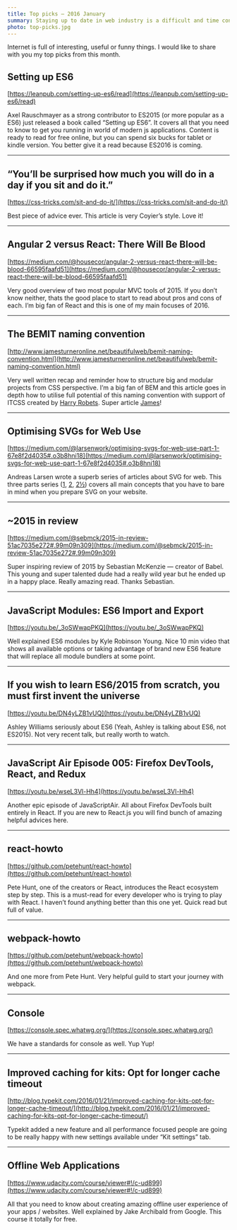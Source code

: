 ```yaml
---
title: Top picks — 2016 January
summary: Staying up to date in web industry is a difficult and time consuming task. I would like to share with you my top finds from the past month.
photo: top-picks.jpg
---
```


Internet is full of interesting, useful or funny things. I would like to share with you my top picks from this month.

## Setting up ES6

[https://leanpub.com/setting-up-es6/read](https://leanpub.com/setting-up-es6/read)

Axel Rauschmayer as a strong contributor to ES2015 (or more popular as a ES6) just released a book called “Setting up ES6”. It covers all that you need to know to get you running in world of modern js applications. Content is ready to read for free online, but you can spend six bucks for tablet or kindle version. You better give it a read because ES2016 is coming.

- - -

## “You’ll be surprised how much you will do in a day if you sit and do it.”

[https://css-tricks.com/sit-and-do-it/](https://css-tricks.com/sit-and-do-it/)

Best piece of advice ever. This article is very Coyier’s style. Love it!

- - -

## Angular 2 versus React: There Will Be Blood

[https://medium.com/@housecor/angular-2-versus-react-there-will-be-blood-66595faafd51](https://medium.com/@housecor/angular-2-versus-react-there-will-be-blood-66595faafd51)

Very good overview of two most popular MVC tools of 2015. If you don’t know neither, thats the good place to start to read about pros and cons of each. I’m big fan of React and this is one of my main focuses of 2016.

- - -

## The BEMIT naming convention

[http://www.jamesturneronline.net/beautifulweb/bemit-naming-convention.html](http://www.jamesturneronline.net/beautifulweb/bemit-naming-convention.html)

Very well written recap and reminder how to structure big and modular projects from CSS perspective. I’m a big fan of BEM and this article goes in depth how to utilise full potential of this naming convention with support of ITCSS created by [Harry Robets](https://twitter.com/csswizardry).  Super article [James](https://twitter.com/james_c_turner)!

- - -

## Optimising SVGs for Web Use

[https://medium.com/@larsenwork/optimising-svgs-for-web-use-part-1-67e8f2d4035#.o3b8hni18](https://medium.com/@larsenwork/optimising-svgs-for-web-use-part-1-67e8f2d4035#.o3b8hni18)

Andreas Larsen wrote a superb series of articles about SVG for web. This three parts series ([1](https://medium.com/@larsenwork/optimising-svgs-for-web-use-part-1-67e8f2d4035#.o3b8hni18), [2](https://medium.com/@larsenwork/optimising-svgs-for-web-use-part-2-6711cc15df46#.m2nzb5hjb), [2½](https://medium.com/@larsenwork/optimising-svgs-for-web-use-part-2-1-598815d74f9c#.rdpaz58wu)) covers all main concepts that you have to bare in mind when you prepare SVG on your website.

- - -

## ~2015 in review

[https://medium.com/@sebmck/2015-in-review-51ac7035e272#.99m09n309](https://medium.com/@sebmck/2015-in-review-51ac7035e272#.99m09n309)

Super inspiring review of 2015 by Sebastian McKenzie — creator of Babel. This young and super talented dude had a really wild year but he ended up in a happy place. Really amazing read. Thanks Sebastian.

- - -

## JavaScript Modules: ES6 Import and Export

[https://youtu.be/_3oSWwapPKQ](https://youtu.be/_3oSWwapPKQ)

Well explained ES6 modules by Kyle Robinson Young. Nice 10 min video that shows all available options or taking advantage of brand new ES6 feature that will replace all module bundlers at some point.

- - -

## If you wish to learn ES6/2015 from scratch, you must first invent the universe

[https://youtu.be/DN4yLZB1vUQ](https://youtu.be/DN4yLZB1vUQ)

Ashley Williams seriously about ES6 (Yeah, Ashley is talking about ES6, not ES2015). Not very recent talk, but really worth to watch.

- - -

## JavaScript Air Episode 005: Firefox DevTools, React, and Redux

[https://youtu.be/wseL3Vl-Hh4](https://youtu.be/wseL3Vl-Hh4)

Another epic episode of JavaScriptAir. All about Firefox DevTools built entirely in React. If you are new to React.js you will find bunch of amazing helpful advices here.

- - -

## react-howto

[https://github.com/petehunt/react-howto](https://github.com/petehunt/react-howto)

Pete Hunt, one of the creators or React, introduces the React ecosystem step by step. This is a must-read for every developer who is trying to play with React. I haven’t found anything better than this one yet. Quick read but full of value.

- - -

## webpack-howto

[https://github.com/petehunt/webpack-howto](https://github.com/petehunt/webpack-howto)

And one more from Pete Hunt. Very helpful guild to start your journey with webpack.

- - -

## Console

[https://console.spec.whatwg.org/](https://console.spec.whatwg.org/)

We have a standards for console as well. Yup Yup!

- - -

## Improved caching for kits: Opt for longer cache timeout

[http://blog.typekit.com/2016/01/21/improved-caching-for-kits-opt-for-longer-cache-timeout/](http://blog.typekit.com/2016/01/21/improved-caching-for-kits-opt-for-longer-cache-timeout/)

Typekit added a new feature and all performance focused people are going to be really happy with new settings available under “Kit settings” tab.

- - -

## Offline Web Applications

[https://www.udacity.com/course/viewer#!/c-ud899](https://www.udacity.com/course/viewer#!/c-ud899)

All that you need to know about creating amazing offline user experience of your apps / websites. Well explained by Jake Archibald from Google. This course it totally for free.
